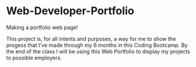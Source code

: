 # Web-Developer-Portfolio

Making a portfolio web page!

This project is, for all intents and purposes, a way for me to show the progess that I've made through my 6 months in this Coding Bootcamp.  By the end of the class I will be using this Web Portfolio to display my projects to possible employers.


